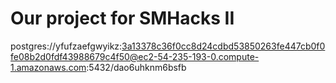 # Our project for SMHacks II

postgres://yfufzaefgwyikz:3a13378c36f0cc8d24cdbd53850263fe447cb0f0fe08b2d0fdf43988679c4f50@ec2-54-235-193-0.compute-1.amazonaws.com:5432/dao6uhknm6bsfb
